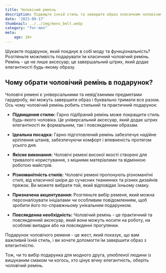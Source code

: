 ```yaml
---
title: Чоловічий ремінь
description: Підвищте їхній стиль та заверште образ класичним чоловічим ременем.
date: '2023-09-17'
thumbnail: ../../img/mens_belt.webp
category: "for-men"
meta:
    age: 18+
---
```

Шукаєте подарунок, який поєднує в собі моду та функціональність? Розгляньте можливість подарувати їм класичний чоловічий ремінь. Ремінь - це не лише аксесуар; це завершальний штрих, який додає елегантності будь-якому образу.

## Чому обрати чоловічий ремінь в подарунок?

Чоловічі ремені є універсальними та невід'ємними предметами гардеробу, які можуть завершити образ і буквально тримати все разом. Ось чому чоловічий ремінь робить стильний та практичний подарунок:

- **Підвищення стилю:** Гарно підібраний ремінь може покращити стиль будь-якого чоловіка. Це універсальний аксесуар, який додає штрих елегантності як формальним, так і повсякденним образам.

- **Ідеальна посадка:** Гарно підготовлений ремінь забезпечує надійне кріплення штанів, забезпечуючи комфорт і впевненість протягом усього дня.

- **Якісне виконання:** Чоловічі ремені високої якості створені для тривалого користування, з міцними матеріалами та відмінною роботою майстрів.

- **Різноманітність стилів:** Чоловічі ремені пропонують різноманітні стилі, від класичної шкіри до сучасних тканинних та різних дизайнів пряжок. Ви можете вибрати той, який відповідає їхньому смаку.

- **Призначена акцентування:** Розгляньте вибір ременя, який можна персоналізувати ініціалами чи особливим повідомленням, щоб зробити його по-справжньому унікальним подарунком.

- **Повсякденна необхідність:** Чоловічий ремінь - це практичний та повсякденний аксесуар, який вони можуть носити на роботу, на особливі випадки або на повсякденні прогулянки.

Подарунок чоловічого ременя - це жест, який показує, що вам важливий їхній стиль, і ви хочете допомогти їм завершити образ з елегантністю.

Тож, чи то вибір подарунка для модного друга, улюбленої людини із вишуканим смаком чи когось, хто цінує вічну елегантність, оберіть чоловічий ремінь.
